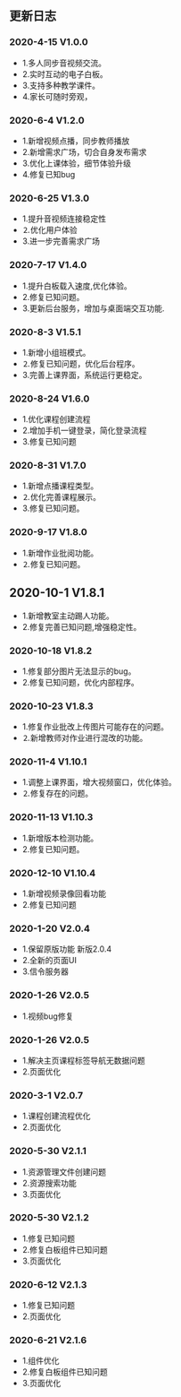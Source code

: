 ## 更新日志

### 2020-4-15	V1.0.0
* 1.多人同步音视频交流。
* 2.实时互动的电子白板。
* 3.支持多种教学课件。
* 4.家长可随时旁观，
### 2020-6-4	V1.2.0
* 1.新增视频点播，同步教师播放
* 2.新增需求广场，切合自身发布需求
* 3.优化上课体验，细节体验升级
* 4.修复已知bug
### 2020-6-25	V1.3.0
* 1.提升音视频连接稳定性
* ⒉优化用户体验
* 3.进一步完善需求广场
### 2020-7-17	V1.4.0	
* 1.提升白板载入速度,优化体验。
* 2.修复已知问题。
* 3.更新后台服务，增加与桌面端交互功能.
### 2020-8-3	V1.5.1
* 1.新增小组班模式。
* ⒉修复已知问题，优化后台程序。
* 3.完善上课界面，系统运行更稳定。
### 2020-8-24	V1.6.0
* 1.优化课程创建流程
* 2.增加手机一键登录，简化登录流程
* 3.修复已知问题
### 2020-8-31	V1.7.0
* 1.新增点播课程类型。
* ⒉优化完善课程展示。
* 3.修复已知问题。
### 2020-9-17	V1.8.0
* 1.新增作业批阅功能。
* ⒉修复已知问题。
## 2020-10-1	V1.8.1
* 1.新增教室主动踢人功能。
* 2.修复完善已知问题,增强稳定性。
### 2020-10-18	V1.8.2
* 1.修复部分图片无法显示的bug。
* 2.修复已知问题，优化内部程序。
### 2020-10-23	V1.8.3
* 1.修复作业批改上传图片可能存在的问题。
* ⒉新增教师对作业进行混改的功能。
### 2020-11-4	V1.10.1
* 1.调整上课界面，增大视频窗口，优化体验。
* ⒉修复存在的问题。
### 2020-11-13	V1.10.3
* 1.新增版本检测功能。
* 2.修复已知问题。
### 2020-12-10	V1.10.4
* 1.新增视频录像回看功能
* 2.修复已知问题
### 2020-1-20	V2.0.4
* 1.保留原版功能 新版2.0.4
* 2.全新的页面UI
* 3.信令服务器
### 2020-1-26	V2.0.5
* 1.视频bug修复
### 2020-1-26	V2.0.5
* 1.解决主页课程标签导航无数据问题
* 2.页面优化
### 2020-3-1	V2.0.7
* 1.课程创建流程优化
* 2.页面优化
### 2020-5-30	V2.1.1
* 1.资源管理文件创建问题
* 2.资源搜索功能
* 3.页面优化
### 2020-5-30	V2.1.2
* 1.修复已知问题
* 2.修复白板组件已知问题
* 3.页面优化
### 2020-6-12	V2.1.3
* 1.修复已知问题
* 2.页面优化
### 2020-6-21	V2.1.6
* 1.组件优化
* 2.修复白板组件已知问题
* 3.页面优化